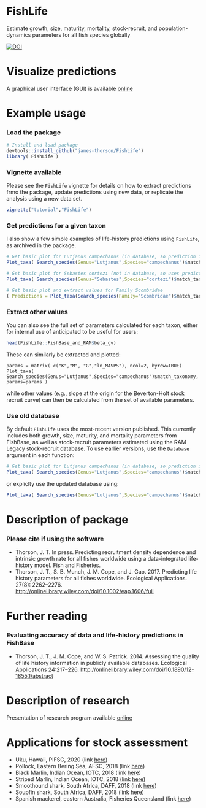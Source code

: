 # FishLife
Estimate growth, size, maturity, mortality, stock-recruit, and population-dynamics parameters for all fish species globally

[![DOI](https://zenodo.org/badge/67250650.svg)](https://zenodo.org/badge/latestdoi/67250650)

# Visualize predictions

A graphical user interface (GUI) is available [online](https://james-thorson.shinyapps.io/FishLife/)

# Example usage

### Load the package
```R
# Install and load package
devtools::install_github("james-thorson/FishLife")
library( FishLife )
```

### Vignette available
Please see the `FishLife` vignette for details on how to extract predictions frmo the package, update predictions using new data, or replicate the analysis using a new data set.  
```R
vignette("tutorial","FishLife")
```

### Get predictions for a given taxon
I also show a few simple examples of life-history predictions using `FishLife`, as archived in the package.  
```R
# Get basic plot for Lutjanus campechanus (in database, so prediction is informed by species-specific data)
Plot_taxa( Search_species(Genus="Lutjanus",Species="campechanus")$match_taxonomy )

# Get basic plot for Sebastes cortezi (not in database, so uses predictive distribution for genus Sebastes)
Plot_taxa( Search_species(Genus="Sebastes",Species="cortezi")$match_taxonomy )

# Get basic plot and extract values for Family Scombridae 
( Predictions = Plot_taxa(Search_species(Family="Scombridae")$match_taxonomy) )
```

### Extract other values
You can also see the full set of parameters calculated for each taxon, either for internal use of anticipated to be useful for users:
```R
head(FishLife::FishBase_and_RAM$beta_gv)
```
These can similarly be extracted and plotted:
```
params = matrix( c("K","M", "G","ln_MASPS"), ncol=2, byrow=TRUE)
Plot_taxa( Search_species(Genus="Lutjanus",Species="campechanus")$match_taxonomy, params=params )
```
while other values (e.g., slope at the origin for the Beverton-Holt stock recruit curve) can then be calculated from the set of available parameters.  

### Use old database
By default `FishLife` uses the most-recent version published.  This currently includes both growth, size, maturity, and mortality parameters from FishBase, as well as stock-recruit parameters estimated using the RAM Legacy stock-recruit database.  To use earlier versions, use the `Database` argument in each function:

```R
# Get basic plot for Lutjanus campechanus (in database, so prediction is informed by species-specific data)
Plot_taxa( Search_species(Genus="Lutjanus",Species="campechanus")$match_taxonomy, Database="FishBase" )
```

or expliclty use the updated database using:

```R
Plot_taxa( Search_species(Genus="Lutjanus",Species="campechanus")$match_taxonomy, Database="FishBase_and_RAM" )`
```

Description of package
=============
### Please cite if using the software
* Thorson, J. T. In press.  Predicting recruitment density dependence and intrinsic growth rate for all fishes worldwide using a data-integrated life-history model.  Fish and Fisheries. 
* Thorson, J. T., S. B. Munch, J. M. Cope, and J. Gao. 2017. Predicting life history parameters for all fishes worldwide. Ecological Applications. 27(8): 2262–2276. http://onlinelibrary.wiley.com/doi/10.1002/eap.1606/full

Further reading
=============
### Evaluating accuracy of data and life-history predictions in FishBase
* Thorson, J. T., J. M. Cope, and W. S. Patrick. 2014. Assessing the quality of life history information in publicly available databases. Ecological Applications 24:217–226. http://onlinelibrary.wiley.com/doi/10.1890/12-1855.1/abstract

Description of research
=============
Presentation of research program available [online](https://www.youtube.com/watch?v=efVXe0J80oU&feature=youtu.be)

Applications for stock assessment
=============

* Uku, Hawaii, PIFSC, 2020 (link [here](https://www.researchgate.net/profile/Marc_Nadon/publication/341385433_Stock_assessment_of_uku_Aprion_virescens_in_Hawaii_2020/links/5ebd99bf92851c11a867bf18/Stock-assessment-of-uku-Aprion-virescens-in-Hawaii-2020.pdf))
* Pollock, Eastern Bering Sea, AFSC, 2018 (link [here](https://archive.fisheries.noaa.gov/afsc/REFM/docs/2018/BSAI/2018EBSpollock.pdf))
* Black Marlin, Indian Ocean, IOTC, 2018 (link [here](https://www.iotc.org/sites/default/files/documents/2018/09/IOTC-2018-WPB16-15_-_BLM_JABBA_Final.pdf))
* Striped Marlin, Indian Ocean, IOTC, 2018 (link [here](https://www.iotc.org/sites/default/files/documents/2018/09/IOTC-2018-WPB16-16_-_MLS_JABBA_Final.pdf))
* Smoothound shark, South Africa, DAFF, 2018 (link [here](https://www.researchgate.net/publication/338491221_Assessment_of_smoothhound_shark_Mustelus_mustelus_in_South_Africa))
* Soupfin shark, South Africa, DAFF, 2018 (link [here](https://www.researchgate.net/publication/338491033_First_comprehensive_assessment_of_soupfin_shark_Galeorhinus_galeus_in_South_Africa))
* Spanish mackerel, eastern Australia, Fisheries Queensland (link [here](http://era.daf.qld.gov.au/id/eprint/8226/25/Spanish%20mackerel%20EC%20stock%20assessment%20report%202021.pdf))

